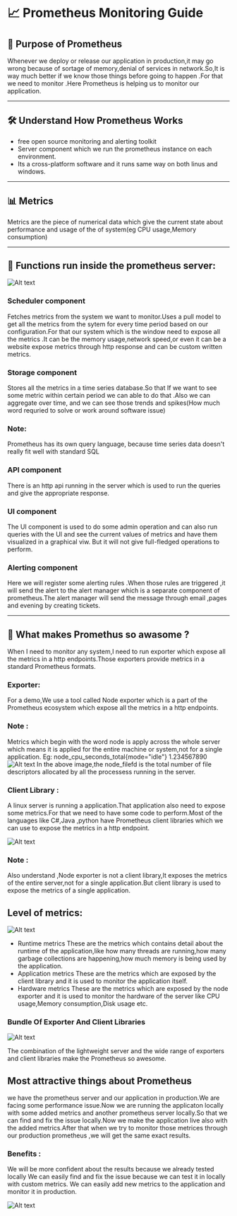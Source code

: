 ﻿
# 📈 Prometheus Monitoring Guide

## 🧭 Purpose of Prometheus

Whenever we deploy or release our application in production,it may go wrong because of sortage of memory,denial of services in network.So,It is way much better if we know those things before going to happen .For that we need to monitor .Here Prometheus is helping us to monitor our application.

---

## 🛠️ Understand How Prometheus Works

* free open source monitoring and alerting toolkit
* Server component which we run the prometheus instance on each environment.
* Its a cross-platform software and it runs same way on both linus and windows.

---

## 📊 Metrics

Metrics are the piece of numerical data which give the current state about performance and usage of the of system(eg CPU usage,Memory consumption)

---

## 🧠 Functions run inside the prometheus server:

![Alt text](Asserts/architecture.JPG?raw=true)

### Scheduler component 
   Fetches metrics from the system we want to monitor.Uses a pull model to get all the metrics from the sytem for every time period based on our configuration.For that our system which is the window need to expose all the metrics .It can be the memory usage,network speed,or even it can be a website expose metrics through http response and can be custom written metrics.

### Storage component
Stores all the metrics in a time series database.So that If we want to see some metric within certain period we can able to do that .Also we can aggregate over time, and we can see those trends and spikes(How much word requried to solve or work around software issue)

### Note:
Prometheus has its own query language, because time series data doesn't really fit well with standard SQL

### API component 
There is an http api running in the server which is used to run the queries and give the appropriate response.

### UI component 
The UI component is used to do some admin operation and can also run queries with the UI and see the current values of metrics and have them visualized in a graphical viw. But it will not give full-fledged operations to perform.

### Alerting component
Here we will register some alerting rules .When those rules are triggered ,it will send the alert to the alert manager which is a separate component of prometheus.The alert manager will send the message through email ,pages and evening by creating tickets.

---

## 💎 What makes Promethus so awasome ?

 When I need to monitor any system,I need to run exporter which expose all the metrics in a http endpoints.Those exporters provide metrics in a standard Prometheus formats.

### Exporter:
   For a demo,We use a tool called Node exporter which is a part of the Prometheus ecosystem which expose all the metrics in a http endpoints.
### Note :
   Metrics which begin with the word node is apply across the whole server which means it is applied for the entire machine or system,not for a single application.
   Eg: node_cpu_seconds_total{mode="idle"} 1.234567890
![Alt text](Asserts/exporterData.JPG?raw=true)
In the above image,the node_filefd is the total number of file descriptors allocated by all the processess running in the server.

### Client Library :
   A linux server is running a application.That application also need to expose some metrics.For that we need to have some code to perform.Most of the languages like C#,Java ,python have Prometheus client libraries which we can use to expose the metrics in a http endpoint.
  
![Alt text](Asserts/clientLibrary.JPG?raw=true)

### Note :  
  Also understand ,Node exporter is not a client library,It exposes the metrics of the entire server,not for a single application.But client library is used to expose the metrics of a single application.

## Level of metrics:

![Alt text](Asserts/levelsOfMetrics.JPG?raw=true)

* Runtime metrics
     These are the metrics which contains detail about the runtime of the application,like how many threads are running,how many garbage collections are happening,how much memory is being used by the application.
* Application metrics
        These are the metrics which are exposed by the client library and it is used to monitor the application itself.
* Hardware metrics
      These are the metrics which are exposed by the node exporter and it is used to monitor the hardware of the server like CPU usage,Memory consumption,Disk usage etc.

### Bundle Of Exporter And Client Libraries

![Alt text](Asserts/bundleOfExporterAndClientLibraries.JPG?raw=true)

 The combination of the lightweight server and the wide range of exporters and client libraries make the Prometheus so awesome.

 ## Most attractive things about Prometheus


 we have the prometheus server and our application in production.We are facing some performance issue.Now we are running the applicaton locally with some added metrics and another prometheus server locally.So that we can find and fix the issue locally.Now we make the application live also with the added metrics.After that when we try to monitor those metrices through our production prometheus ,we will get the same exact results.

### Benefits :
   We will be more confident about the results because we already tested locally
   We can easily find and fix the issue because we can test it in locally with custom metrics.
   We can easily add new metrics to the application and monitor it in production.

   ![Alt text](Asserts/attractiveThing.JPG?raw=true)
